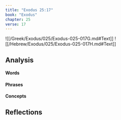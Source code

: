 ```yaml
---
title: "Exodus 25:17"
book: "Exodus"
chapter: 25
verse: 17
---
```

![[/Greek/Exodus/025/Exodus-025-017G.md#Text]]
![[/Hebrew/Exodus/025/Exodus-025-017H.md#Text]]

## Analysis

#### Words

#### Phrases

#### Concepts

## Reflections
